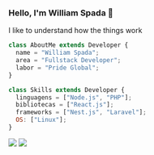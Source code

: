 ### Hello, I'm William Spada 👋
I like to understand how the things work

```js
class AboutMe extends Developer {
  name = "William Spada";
  area = "Fullstack Developer";
  labor = "Pride Global";
}

class Skills extends Developer {
  linguagens = ["Node.js", "PHP"];
  bibliotecas = ["React.js"];
  frameworks = ["Nest.js", "Laravel"];
  OS: ["Linux"];
}
```
  <div>
    <a href = "mailto:williamrspada02@gmail.com"><img src="https://img.shields.io/badge/-Gmail-%23333?style=for-the-badge&logo=gmail&logoColor=white" target="_blank"></a>
    <a href="https://www.linkedin.com/in/william-rodrigues-spada-03b828192/" target="_blank"><img src="https://img.shields.io/badge/-LinkedIn-%230077B5?style=for-the-badge&logo=linkedin&logoColor=white" target="_blank"></a>
  </div>
  

  
